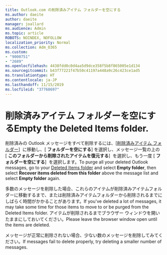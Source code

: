 ```yaml
---
title: Outlook.com の削除済みアイテム フォルダーを空にする
ms.author: daeite
author: daeite
manager: joallard
ms.audience: Admin
ms.topic: article
ROBOTS: NOINDEX, NOFOLLOW
localization_priority: Normal
ms.collection: Adm_O365
ms.custom:
- "9000751"
- "2689"
ms.openlocfilehash: 4438fdd0c0d4aa5d9dce358f5b8f865005e1d134
ms.sourcegitcommit: b43f77221f47b50c41197a448a9c26c423ce1ad5
ms.translationtype: HT
ms.contentlocale: ja-JP
ms.lasthandoff: 11/15/2019
ms.locfileid: "37768697"
---
```

# <a name="empty-the-deleted-items-folder"></a><span data-ttu-id="2d559-102">削除済みアイテム フォルダーを空にする</span><span class="sxs-lookup"><span data-stu-id="2d559-102">Empty the Deleted Items folder.</span></span>

<span data-ttu-id="2d559-103">削除済みの Outlook メッセージをすべて削除するには、[[削除済みアイテム フォルダー](https://outlook.live.com/mail/deleteditems)]  に移動し、[ **フォルダーを空にする**] を選択し、メッセージ一覧の上の [ **このフォルダーから削除されたアイテムを復元する**]  を選択し、もう一度 [ **フォルダーを空にする**]  を選択します。</span><span class="sxs-lookup"><span data-stu-id="2d559-103">To purge all your deleted Outlook messages, go to your [Deleted Items folder](https://outlook.live.com/mail/deleteditems) and select **Empty folder**, then select **Recover items deleted from this folder** above the message list and select **Empty folder** again.</span></span>

<span data-ttu-id="2d559-104">多数のメッセージを削除した場合、これらのアイテムが削除済みアイテムフォルダーに移動するまで、または削除済みアイテムフォルダーから削除されるまでにしばらく時間がかかることがあります。</span><span class="sxs-lookup"><span data-stu-id="2d559-104">If you've deleted a lot of messages, it may take some time for those items to move to or be purged from the Deleted Items folder.</span></span> <span data-ttu-id="2d559-105">アイテムが削除されるまでブラウザー ウィンドウを開いたままにしておいてください。</span><span class="sxs-lookup"><span data-stu-id="2d559-105">Please leave the browser window open until the items are deleted.</span></span>

<span data-ttu-id="2d559-106">メッセージが正常に削除されない場合、少ない数のメッセージを削除してみてください。</span><span class="sxs-lookup"><span data-stu-id="2d559-106">If messages fail to delete properly, try deleting a smaller number of messages.</span></span>